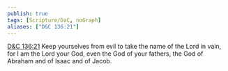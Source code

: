 ```yaml
---
publish: true
tags: [Scripture/DaC, noGraph]
aliases: ["D&C 136:21"]
---
```

[D&C 136:21](https://churchofjesuschrist.org/study/scriptures/dc-testament/dc/136?lang=eng&id=p21#p21) Keep yourselves from evil to take the name of the Lord in vain, for I am the Lord your God, even the God of your fathers, the God of Abraham and of Isaac and of Jacob.
